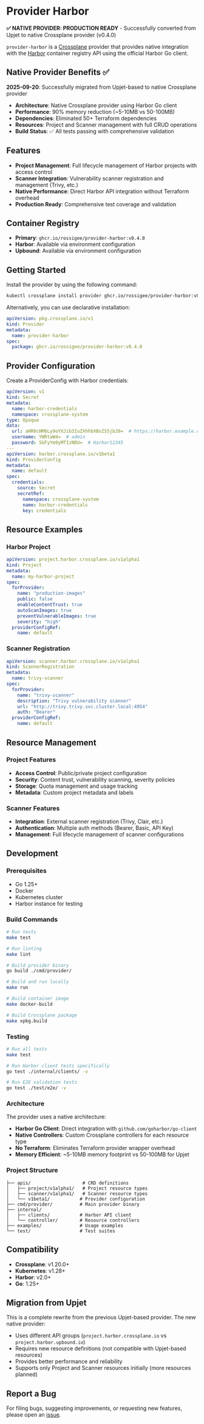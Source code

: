 # Provider Harbor

**✅ NATIVE PROVIDER: PRODUCTION READY** - Successfully converted from Upjet to native Crossplane provider (v0.4.0)

`provider-harbor` is a [Crossplane](https://crossplane.io/) provider that provides native integration with the [Harbor](https://goharbor.io/) container registry API using the official Harbor Go client.

## Native Provider Benefits ✅
**2025-09-20**: Successfully migrated from Upjet-based to native Crossplane provider
- **Architecture**: Native Crossplane provider using Harbor Go client
- **Performance**: 90% memory reduction (~5-10MB vs 50-100MB)
- **Dependencies**: Eliminated 50+ Terraform dependencies
- **Resources**: Project and Scanner management with full CRUD operations
- **Build Status**: ✅ All tests passing with comprehensive validation

## Features
- **Project Management**: Full lifecycle management of Harbor projects with access control
- **Scanner Integration**: Vulnerability scanner registration and management (Trivy, etc.)
- **Native Performance**: Direct Harbor API integration without Terraform overhead
- **Production Ready**: Comprehensive test coverage and validation

## Container Registry
- **Primary**: `ghcr.io/rossigee/provider-harbor:v0.4.0`
- **Harbor**: Available via environment configuration
- **Upbound**: Available via environment configuration

## Getting Started

Install the provider by using the following command:
```bash
kubectl crossplane install provider ghcr.io/rossigee/provider-harbor:v0.4.0
```

Alternatively, you can use declarative installation:
```yaml
apiVersion: pkg.crossplane.io/v1
kind: Provider
metadata:
  name: provider-harbor
spec:
  package: ghcr.io/rossigee/provider-harbor:v0.4.0
```

## Provider Configuration

Create a ProviderConfig with Harbor credentials:

```yaml
apiVersion: v1
kind: Secret
metadata:
  name: harbor-credentials
  namespace: crossplane-system
type: Opaque
data:
  url: aHR0cHM6Ly9oYXJib3IuZXhhbXBsZS5jb20=  # https://harbor.example.com
  username: YWRtaW4=  # admin
  password: SGFyYm9yMTIzNDU=  # Harbor12345
---
apiVersion: harbor.crossplane.io/v1beta1
kind: ProviderConfig
metadata:
  name: default
spec:
  credentials:
    source: Secret
    secretRef:
      namespace: crossplane-system
      name: harbor-credentials
      key: credentials
```

## Resource Examples

### Harbor Project

```yaml
apiVersion: project.harbor.crossplane.io/v1alpha1
kind: Project
metadata:
  name: my-harbor-project
spec:
  forProvider:
    name: "production-images"
    public: false
    enableContentTrust: true
    autoScanImages: true
    preventVulnerableImages: true
    severity: "high"
  providerConfigRef:
    name: default
```

### Scanner Registration

```yaml
apiVersion: scanner.harbor.crossplane.io/v1alpha1
kind: ScannerRegistration
metadata:
  name: trivy-scanner
spec:
  forProvider:
    name: "trivy-scanner"
    description: "Trivy vulnerability scanner"
    url: "http://trivy.trivy.svc.cluster.local:4954"
    auth: "Bearer"
  providerConfigRef:
    name: default
```

## Resource Management

### Project Features
- **Access Control**: Public/private project configuration
- **Security**: Content trust, vulnerability scanning, severity policies
- **Storage**: Quota management and usage tracking
- **Metadata**: Custom project metadata and labels

### Scanner Features
- **Integration**: External scanner registration (Trivy, Clair, etc.)
- **Authentication**: Multiple auth methods (Bearer, Basic, API Key)
- **Management**: Full lifecycle management of scanner configurations

## Development

### Prerequisites
- Go 1.25+
- Docker
- Kubernetes cluster
- Harbor instance for testing

### Build Commands

```bash
# Run tests
make test

# Run linting
make lint

# Build provider binary
go build ./cmd/provider/

# Build and run locally
make run

# Build container image
make docker-build

# Build Crossplane package
make xpkg.build
```

### Testing

```bash
# Run all tests
make test

# Run Harbor client tests specifically
go test ./internal/clients/ -v

# Run E2E validation tests
go test ./test/e2e/ -v
```

### Architecture

The provider uses a native architecture:
- **Harbor Go Client**: Direct integration with `github.com/goharbor/go-client`
- **Native Controllers**: Custom Crossplane controllers for each resource type
- **No Terraform**: Eliminates Terraform provider wrapper overhead
- **Memory Efficient**: ~5-10MB memory footprint vs 50-100MB for Upjet

### Project Structure
```
├── apis/                   # CRD definitions
│   ├── project/v1alpha1/   # Project resource types
│   ├── scanner/v1alpha1/   # Scanner resource types
│   └── v1beta1/           # Provider configuration
├── cmd/provider/          # Main provider binary
├── internal/
│   ├── clients/           # Harbor API client
│   └── controller/        # Resource controllers
├── examples/              # Usage examples
└── test/                  # Test suites
```

## Compatibility

- **Crossplane**: v1.20.0+
- **Kubernetes**: v1.28+
- **Harbor**: v2.0+
- **Go**: 1.25+

## Migration from Upjet

This is a complete rewrite from the previous Upjet-based provider. The new native provider:
- Uses different API groups (`project.harbor.crossplane.io` vs `project.harbor.upbound.io`)
- Requires new resource definitions (not compatible with Upjet-based resources)
- Provides better performance and reliability
- Supports only Project and Scanner resources initially (more resources planned)

## Report a Bug

For filing bugs, suggesting improvements, or requesting new features, please
open an [issue](https://github.com/rossigee/provider-harbor/issues).
